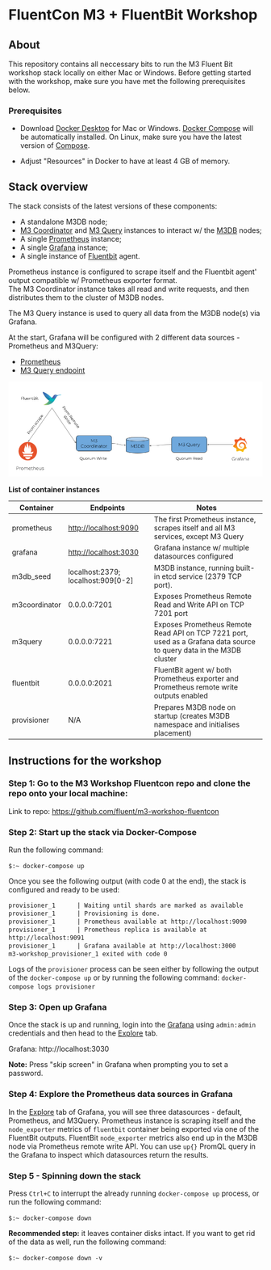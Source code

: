 # FluentCon M3 + FluentBit Workshop 

## About

This repository contains all neccessary bits to run the M3 Fluent Bit workshop stack locally on either Mac or Windows. Before getting started with the workshop, make sure you have met the following prerequisites below. 

### Prerequisites 

- Download [Docker Desktop](https://www.docker.com/products/docker-desktop) for Mac or Windows. [Docker Compose](https://docs.docker.com/compose) will be automatically installed. On Linux, make sure you have the latest version of [Compose](https://docs.docker.com/compose/install/). 

- Adjust "Resources" in Docker to have at least 4 GB of memory.

## Stack overview

The stack consists of the latest versions of these components:

- A standalone M3DB node;
- [M3 Coordinator](https://m3db.io/docs/m3coordinator/) and [M3 Query](https://m3db.io/docs/m3query/) instances to interact w/ the [M3DB](https://m3db.io/docs/m3db/) nodes;
- A single [Prometheus](https://prometheus.io/docs/introduction/overview/) instance;
- A single [Grafana](https://grafana.com/) instance;
- A single instance of [Fluentbit](https://fluentbit.io/) agent.

Prometheus instance is configured to scrape itself and the Fluentbit agent' output compatible w/ Prometheus exporter format.  
The M3 Coordinator instance takes all read and write requests, and then distributes them to the cluster of M3DB nodes.

The M3 Query instance is used to query all data from the M3DB node(s) via Grafana.

At the start, Grafana will be configured with 2 different data sources - Prometheus and M3Query: 

- [Prometheus](http://localhost:9090)
- [M3 Query endpoint](http://localhost:7221)

![Architecture diagram](./fluentcon-workshop-schema.png)

**List of container instances**

| Container   | Endpoints 	| Notes		|
| ----------- | ----------- |-----------|
| prometheus| [http://localhost:9090](http://localhost:9090)|The first Prometheus instance, scrapes itself and all M3 services, except M3 Query|
| grafana| [http://localhost:3030](http://localhost:3030)|Grafana instance w/ multiple datasources configured|
| m3db_seed	  | localhost:2379; localhost:909[0-2]| M3DB instance, running built-in etcd service (2379 TCP port). |
| m3coordinator| 0.0.0.0:7201 | Exposes Prometheus Remote Read and Write API on TCP 7201 port |
| m3query | 0.0.0.0:7221  | Exposes Prometheus Remote Read API on TCP 7221 port, used as a Grafana data source to query data in the M3DB cluster|
| fluentbit | 0.0.0.0:2021  | FluentBit agent w/ both Prometheus exporter and Prometheus remote write outputs enabled|
| provisioner | N/A | Prepares M3DB node on startup (creates M3DB namespace and initialises placement) |

## Instructions for the workshop

### Step 1: Go to the M3 Workshop Fluentcon repo and clone the repo onto your local machine: 

Link to repo: https://github.com/fluent/m3-workshop-fluentcon

### Step 2: Start up the stack via Docker-Compose

Run the following command:

```$:~ docker-compose up```

Once you see the following output (with code 0 at the end), the stack is configured and ready to be used: 

```
provisioner_1      | Waiting until shards are marked as available
provisioner_1      | Provisioning is done.
provisioner_1      | Prometheus available at http://localhost:9090
provisioner_1      | Prometheus replica is available at http://localhost:9091
provisioner_1      | Grafana available at http://localhost:3000
m3-workshop_provisioner_1 exited with code 0
```

Logs of the `provisioner` process can be seen either by following the output of the `docker-compose up` or by running the following command: ```docker-compose logs provisioner```

### Step 3: Open up Grafana 

Once the stack is up and running, login into the [Grafana](http://localhost:3030) using `admin:admin` credentials and then head to the [Explore](http://localhost:3000/explore) tab.

Grafana: http://localhost:3030

**Note:** Press "skip screen" in Grafana when prompting you to set a password. 

### Step 4: Explore the Prometheus data sources in Grafana

In the [Explore](http://localhost:3000/explore) tab of Grafana, you will see three datasources - default, Prometheus, and M3Query. 
Prometheus instance is scraping itself and the `node_exporter` metrics of `fluentbit` container being exported via one of the FluentBit outputs. FluentBit `node_exporter` metrics also end up 
in the M3DB node via Prometheus remote write API. You can use `up{}` PromQL query in the Grafana to inspect which datasources return the results.

### Step 5 - Spinning down the stack

Press `Ctrl+C` to interrupt the already running `docker-compose up` process, or run the following command:

```$:~ docker-compose down```

**Recommended step:** it leaves container disks intact. If you want to get rid of the data as well, run the following command:

```$:~ docker-compose down -v```
